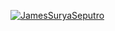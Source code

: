 [![JamesSuryaSeputro](https://circleci.com/gh/JamesSuryaSeputro/KevinAndroid.svg?style=svg)](https://circleci.com/gh/JamesSuryaSeputro/KevinAndroid?branch=james)

